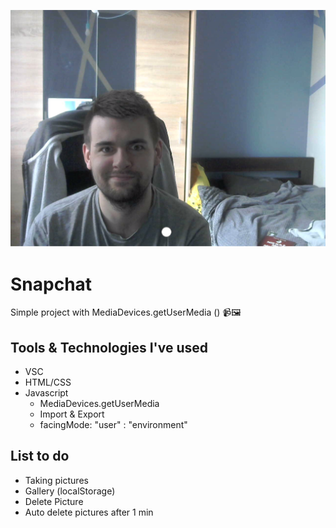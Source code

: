 ![Screenshots](/src/assets/img/cover.png)
# Snapchat

Simple project with MediaDevices.getUserMedia () 📹🖼

## Tools & Technologies I've used
* VSC
* HTML/CSS
* Javascript
    * MediaDevices.getUserMedia
    * Import & Export
    * facingMode: "user" : "environment"

## List to do
* Taking pictures
* Gallery (localStorage)
* Delete Picture
* Auto delete pictures after 1 min
